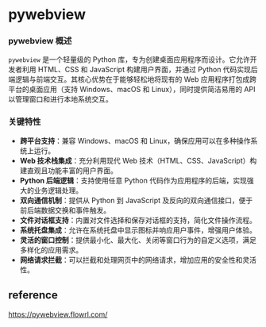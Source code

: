 # pywebview
### pywebview 概述
`pywebview` 是一个轻量级的 Python 库，专为创建桌面应用程序而设计。它允许开发者利用 HTML、CSS 和 JavaScript 构建用户界面，并通过 Python 代码实现后端逻辑与前端交互。其核心优势在于能够轻松地将现有的 Web 应用程序打包成跨平台的桌面应用（支持 Windows、macOS 和 Linux），同时提供简洁易用的 API 以管理窗口和进行本地系统交互。

### 关键特性

- **跨平台支持**：兼容 Windows、macOS 和 Linux，确保应用可以在多种操作系统上运行。
- **Web 技术栈集成**：充分利用现代 Web 技术（HTML、CSS、JavaScript）构建直观且功能丰富的用户界面。
- **Python 后端逻辑**：支持使用任意 Python 代码作为应用程序的后端，实现强大的业务逻辑处理。
- **双向通信机制**：提供从 Python 到 JavaScript 及反向的双向通信接口，便于前后端数据交换和事件触发。
- **文件对话框支持**：内置对文件选择和保存对话框的支持，简化文件操作流程。
- **系统托盘集成**：允许在系统托盘中显示图标并响应用户事件，增强用户体验。
- **灵活的窗口控制**：提供最小化、最大化、关闭等窗口行为的自定义选项，满足多样化的应用需求。
- **网络请求拦截**：可以拦截和处理网页中的网络请求，增加应用的安全性和灵活性。


## reference
https://pywebview.flowrl.com/